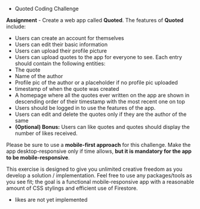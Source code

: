 * Quoted Coding Challenge

**Assignment** - Create a web app called **Quoted**. The features of **Quoted** include:

- Users can create an account for themselves
- Users can edit their basic information
- Users can upload their profile picture
- Users can upload quotes to the app for everyone to see. Each entry should contain the following entities:
- The quote
- Name of the author
- Profile pic of the author or a placeholder if no profile pic uploaded
- timestamp of when the quote was created
- A homepage where all the quotes ever written on the app are shown in descending order of their timestamp with the most recent one on top
- Users should be logged in to use the features of the app.
- Users can edit and delete the quotes only if they are the author of the same
- **(Optional) Bonus:** Users can like quotes and quotes should display the number of likes received.

Please be sure to use a **mobile-first approach** for this challenge. Make the app desktop-responsive only if time allows, **but it is mandatory for the app to be mobile-responsive**.

This exercise is designed to give you unlimited creative freedom as you develop a solution /
implementation. Feel free to use any packages/tools as you see fit; the goal is a functional mobile-responsive app
with a reasonable amount of CSS stylings and efficient use of Firestore.

* likes are not yet implemented